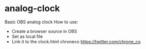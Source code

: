 # analog-clock
Basic OBS analog clock
How to use:
- Create a browser source in OBS
- Set as local file
- Link it to the clock.html
chroneco https://twitter.com/chrone_co
